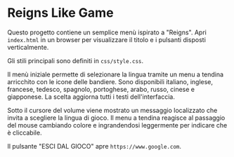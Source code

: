 # Reigns Like Game

Questo progetto contiene un semplice menù ispirato a "Reigns". Apri `index.html` in un browser per visualizzare il titolo e i pulsanti disposti verticalmente.

Gli stili principali sono definiti in `css/style.css`.

Il menù iniziale permette di selezionare la lingua tramite un menu a tendina arricchito con le icone delle bandiere. Sono disponibili italiano, inglese, francese, tedesco, spagnolo, portoghese, arabo, russo, cinese e giapponese. La scelta aggiorna tutti i testi dell'interfaccia.

Sotto il cursore del volume viene mostrato un messaggio localizzato che invita a scegliere la lingua di gioco. Il menu a tendina reagisce al passaggio del mouse cambiando colore e ingrandendosi leggermente per indicare che è cliccabile.

Il pulsante "ESCI DAL GIOCO" apre `https://www.google.com`.
